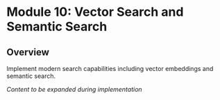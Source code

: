 # Module 10: Vector Search and Semantic Search

## Overview

Implement modern search capabilities including vector embeddings and semantic search.

*Content to be expanded during implementation*